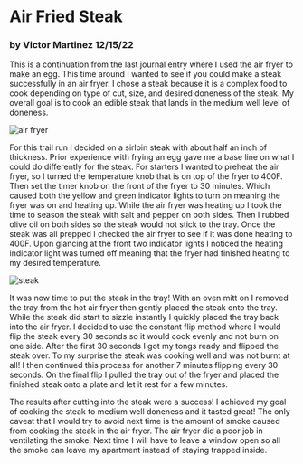 # Air Fried Steak
### by Victor Martinez 12/15/22

This is a continuation	from the last journal entry where I used the air fryer to make an egg. This time around I wanted to see if you could make a steak successfully in an air fryer. I chose a steak because it is a complex food to cook depending on type of cut, size, and desired doneness of the steak. My overall goal is to cook an edible steak that lands in the medium well level of doneness.

![air fryer](https://m.media-amazon.com/images/W/IMAGERENDERING_521856-T1/images/I/71m4P0+wPEL._AC_SL1500_.jpg)

For this trail run I decided on a sirloin steak with about half an inch of thickness. Prior experience with frying an egg gave me a base line on what I could do differently for the steak. For starters I wanted to preheat the air fryer, so I turned the temperature knob that is on top of the fryer to 400F. Then set the timer knob on the front of the fryer to 30 minutes. Which caused both the yellow and green indicator lights to turn on meaning the fryer was on and heating up. While the air fryer was heating up I took the time to season the steak with salt and pepper on both sides. Then I rubbed olive oil on both sides so the steak would not stick to the tray. Once the steak was all prepped I checked	the air fryer to see if it was done heating to 400F. Upon glancing at the front two indicator lights I noticed the heating indicator light was turned off meaning that the fryer had finished heating to my desired temperature. 

![steak](https://images.albertsons-media.com/is/image/ABS/188020014?$ng-ecom-pdp-desktop$&defaultImage=Not_Available)

It was now time to put the steak in the tray! With an oven mitt on I removed the tray from the hot air fryer then gently placed the steak onto the tray. While the steak did start to sizzle instantly I quickly placed the tray back into the air fryer. I decided to use the constant flip method where I would flip the steak every 30 seconds so it would cook evenly and not burn on one side. After the first 30 seconds I got my tongs ready and flipped the steak over. To my surprise the steak was cooking well and was not burnt at all! I then continued this process for another 7 minutes flipping every 30 seconds. On the final flip I pulled the tray out of the fryer and placed the finished steak onto a plate and let it rest for a few minutes. 

The results after cutting into the steak were a success! I achieved my goal of cooking the steak to medium well doneness and it tasted great! The only caveat that I would try to avoid next time is the amount of smoke caused from cooking the steak in the air fryer. The air fryer did a poor job in ventilating the smoke. Next time I will have to leave a window open so all the smoke can leave my apartment instead of staying trapped inside. 
